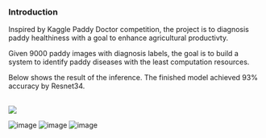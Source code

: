 ### Introduction

Inspired by Kaggle Paddy Doctor competition, the project is to diagnosis paddy healthiness with a goal to enhance agricultural productivty.<br>

Given 9000 paddy images with diagnosis labels, the goal is to build a system to identify paddy diseases with the least computation resources.

Below shows the result of the inference.  The finished model achieved 93% accuracy by Resnet34.<br><br>

<img src = "https://user-images.githubusercontent.com/21034990/193087998-64b56be6-06a2-4e6f-8c5e-6d51f4f89580.png"> 

![image](https://user-images.githubusercontent.com/21034990/193088463-f04455ff-bfac-4090-b3d9-b1c27e6f8eb9.png)
![image](https://user-images.githubusercontent.com/21034990/193088633-fd3f1eb6-bab9-4ee0-9bae-ae4bc00206ba.png)
![image](https://user-images.githubusercontent.com/21034990/193088659-3ef8c6d5-be5b-4011-b565-f60d64287040.png)


